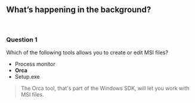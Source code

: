 ## What’s happening in the background?

<br>

### Question 1

Which of the following tools allows you to create or edit MSI files?

* Process monitor
* **Orca**
* Setup.exe

> The Orca tool, that's part of the Windows SDK, will let you work with MSI files. 